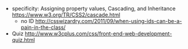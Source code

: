 - specificity:  Assigning property values, Cascading, and Inheritance https://www.w3.org/TR/CSS2/cascade.html
  - no ID http://csswizardry.com/2011/09/when-using-ids-can-be-a-pain-in-the-class/
- Quiz http://www.w3cplus.com/css/front-end-web-development-quiz.html
